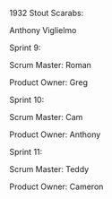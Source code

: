 1932 Stout Scarabs:

Anthony Viglielmo



Sprint 9:

Scrum Master: Roman

Product Owner: Greg

Sprint 10:

Scrum Master: Cam

Product Owner: Anthony

Sprint 11:

Scrum Master: Teddy

Product Owner: Cameron

